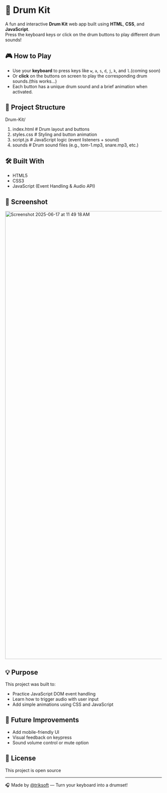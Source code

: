 # 🥁 Drum Kit

A fun and interactive **Drum Kit** web app built using **HTML**, **CSS**, and **JavaScript**.  
Press the keyboard keys or click on the drum buttons to play different drum sounds!

## 🎮 How to Play

- Use your **keyboard** to press keys like `w`, `a`, `s`, `d`, `j`, `k`, and `l`.(coming soon)
- Or **click** on the buttons on screen to play the corresponding drum sounds.(this works...)
- Each button has a unique drum sound and a brief animation when activated.

## 📁 Project Structure
Drum-Kit/
1) index.html # Drum layout and buttons
2) styles.css # Styling and button animation
3) script.js # JavaScript logic (event listeners + sound)
4) sounds # Drum sound files (e.g., tom-1.mp3, snare.mp3, etc.)


## 🛠️ Built With

- HTML5  
- CSS3  
- JavaScript (Event Handling & Audio API)

## 📸 Screenshot
<img width="1440" alt="Screenshot 2025-06-17 at 11 49 18 AM" src="https://github.com/user-attachments/assets/494e8768-9783-4d2d-bfc0-f19b6bacfafb" />


## 💡 Purpose

This project was built to:

- Practice JavaScript DOM event handling
- Learn how to trigger audio with user input
- Add simple animations using CSS and JavaScript

## 🚀 Future Improvements

- Add mobile-friendly UI
- Visual feedback on keypress
- Sound volume control or mute option

## 📜 License

This project is open source 

---

🎧 Made by [@triksoft](https://github.com/triksoft) — Turn your keyboard into a drumset!



